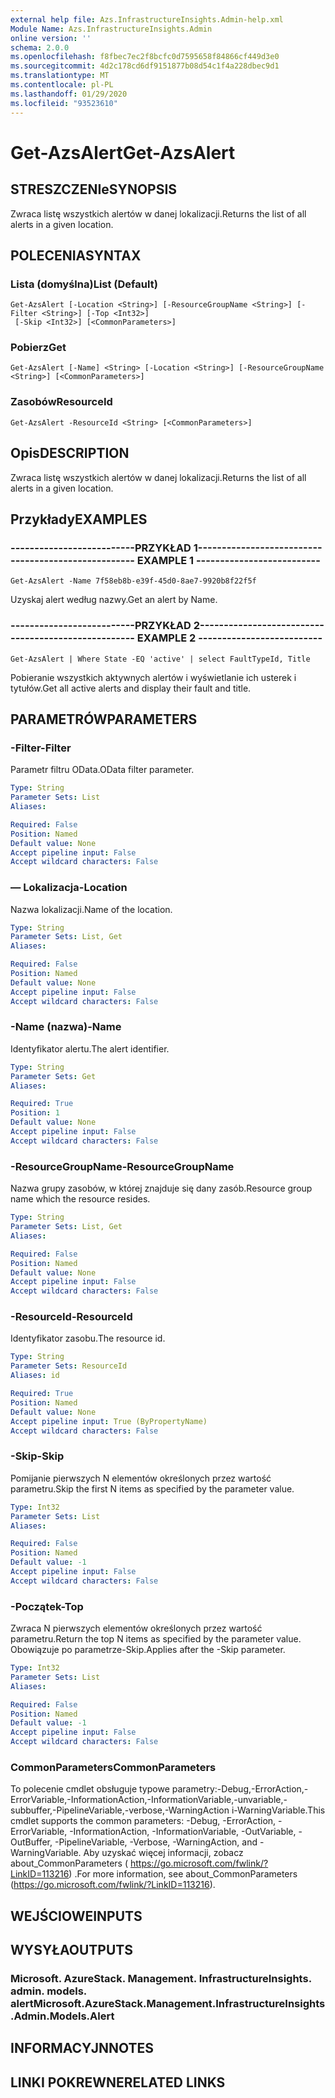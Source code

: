 ```yaml
---
external help file: Azs.InfrastructureInsights.Admin-help.xml
Module Name: Azs.InfrastructureInsights.Admin
online version: ''
schema: 2.0.0
ms.openlocfilehash: f8fbec7ec2f8bcfc0d7595658f84866cf449d3e0
ms.sourcegitcommit: 4d2c178cd6df9151877b08d54c1f4a228dbec9d1
ms.translationtype: MT
ms.contentlocale: pl-PL
ms.lasthandoff: 01/29/2020
ms.locfileid: "93523610"
---
```

# <span data-ttu-id="05274-101">Get-AzsAlert</span><span class="sxs-lookup"><span data-stu-id="05274-101">Get-AzsAlert</span></span>

## <span data-ttu-id="05274-102">STRESZCZENIe</span><span class="sxs-lookup"><span data-stu-id="05274-102">SYNOPSIS</span></span>
<span data-ttu-id="05274-103">Zwraca listę wszystkich alertów w danej lokalizacji.</span><span class="sxs-lookup"><span data-stu-id="05274-103">Returns the list of all alerts in a given location.</span></span>

## <span data-ttu-id="05274-104">POLECENIA</span><span class="sxs-lookup"><span data-stu-id="05274-104">SYNTAX</span></span>

### <span data-ttu-id="05274-105">Lista (domyślna)</span><span class="sxs-lookup"><span data-stu-id="05274-105">List (Default)</span></span>
```
Get-AzsAlert [-Location <String>] [-ResourceGroupName <String>] [-Filter <String>] [-Top <Int32>]
 [-Skip <Int32>] [<CommonParameters>]
```

### <span data-ttu-id="05274-106">Pobierz</span><span class="sxs-lookup"><span data-stu-id="05274-106">Get</span></span>
```
Get-AzsAlert [-Name] <String> [-Location <String>] [-ResourceGroupName <String>] [<CommonParameters>]
```

### <span data-ttu-id="05274-107">Zasobów</span><span class="sxs-lookup"><span data-stu-id="05274-107">ResourceId</span></span>
```
Get-AzsAlert -ResourceId <String> [<CommonParameters>]
```

## <span data-ttu-id="05274-108">Opis</span><span class="sxs-lookup"><span data-stu-id="05274-108">DESCRIPTION</span></span>
<span data-ttu-id="05274-109">Zwraca listę wszystkich alertów w danej lokalizacji.</span><span class="sxs-lookup"><span data-stu-id="05274-109">Returns the list of all alerts in a given location.</span></span>

## <span data-ttu-id="05274-110">Przykłady</span><span class="sxs-lookup"><span data-stu-id="05274-110">EXAMPLES</span></span>

### <span data-ttu-id="05274-111">--------------------------PRZYKŁAD 1--------------------------</span><span class="sxs-lookup"><span data-stu-id="05274-111">-------------------------- EXAMPLE 1 --------------------------</span></span>
```
Get-AzsAlert -Name 7f58eb8b-e39f-45d0-8ae7-9920b8f22f5f
```

<span data-ttu-id="05274-112">Uzyskaj alert według nazwy.</span><span class="sxs-lookup"><span data-stu-id="05274-112">Get an alert by Name.</span></span>

### <span data-ttu-id="05274-113">--------------------------PRZYKŁAD 2--------------------------</span><span class="sxs-lookup"><span data-stu-id="05274-113">-------------------------- EXAMPLE 2 --------------------------</span></span>
```
Get-AzsAlert | Where State -EQ 'active' | select FaultTypeId, Title
```

<span data-ttu-id="05274-114">Pobieranie wszystkich aktywnych alertów i wyświetlanie ich usterek i tytułów.</span><span class="sxs-lookup"><span data-stu-id="05274-114">Get all active alerts and display their fault and title.</span></span>

## <span data-ttu-id="05274-115">PARAMETRÓW</span><span class="sxs-lookup"><span data-stu-id="05274-115">PARAMETERS</span></span>

### <span data-ttu-id="05274-116">-Filter</span><span class="sxs-lookup"><span data-stu-id="05274-116">-Filter</span></span>
<span data-ttu-id="05274-117">Parametr filtru OData.</span><span class="sxs-lookup"><span data-stu-id="05274-117">OData filter parameter.</span></span>

```yaml
Type: String
Parameter Sets: List
Aliases: 

Required: False
Position: Named
Default value: None
Accept pipeline input: False
Accept wildcard characters: False
```

### <span data-ttu-id="05274-118">— Lokalizacja</span><span class="sxs-lookup"><span data-stu-id="05274-118">-Location</span></span>
<span data-ttu-id="05274-119">Nazwa lokalizacji.</span><span class="sxs-lookup"><span data-stu-id="05274-119">Name of the location.</span></span>

```yaml
Type: String
Parameter Sets: List, Get
Aliases: 

Required: False
Position: Named
Default value: None
Accept pipeline input: False
Accept wildcard characters: False
```

### <span data-ttu-id="05274-120">-Name (nazwa)</span><span class="sxs-lookup"><span data-stu-id="05274-120">-Name</span></span>
<span data-ttu-id="05274-121">Identyfikator alertu.</span><span class="sxs-lookup"><span data-stu-id="05274-121">The alert identifier.</span></span>

```yaml
Type: String
Parameter Sets: Get
Aliases: 

Required: True
Position: 1
Default value: None
Accept pipeline input: False
Accept wildcard characters: False
```

### <span data-ttu-id="05274-122">-ResourceGroupName</span><span class="sxs-lookup"><span data-stu-id="05274-122">-ResourceGroupName</span></span>
<span data-ttu-id="05274-123">Nazwa grupy zasobów, w której znajduje się dany zasób.</span><span class="sxs-lookup"><span data-stu-id="05274-123">Resource group name which the resource resides.</span></span>

```yaml
Type: String
Parameter Sets: List, Get
Aliases: 

Required: False
Position: Named
Default value: None
Accept pipeline input: False
Accept wildcard characters: False
```

### <span data-ttu-id="05274-124">-ResourceId</span><span class="sxs-lookup"><span data-stu-id="05274-124">-ResourceId</span></span>
<span data-ttu-id="05274-125">Identyfikator zasobu.</span><span class="sxs-lookup"><span data-stu-id="05274-125">The resource id.</span></span>

```yaml
Type: String
Parameter Sets: ResourceId
Aliases: id

Required: True
Position: Named
Default value: None
Accept pipeline input: True (ByPropertyName)
Accept wildcard characters: False
```

### <span data-ttu-id="05274-126">-Skip</span><span class="sxs-lookup"><span data-stu-id="05274-126">-Skip</span></span>
<span data-ttu-id="05274-127">Pomijanie pierwszych N elementów określonych przez wartość parametru.</span><span class="sxs-lookup"><span data-stu-id="05274-127">Skip the first N items as specified by the parameter value.</span></span>

```yaml
Type: Int32
Parameter Sets: List
Aliases: 

Required: False
Position: Named
Default value: -1
Accept pipeline input: False
Accept wildcard characters: False
```

### <span data-ttu-id="05274-128">-Początek</span><span class="sxs-lookup"><span data-stu-id="05274-128">-Top</span></span>
<span data-ttu-id="05274-129">Zwraca N pierwszych elementów określonych przez wartość parametru.</span><span class="sxs-lookup"><span data-stu-id="05274-129">Return the top N items as specified by the parameter value.</span></span>
<span data-ttu-id="05274-130">Obowiązuje po parametrze-Skip.</span><span class="sxs-lookup"><span data-stu-id="05274-130">Applies after the -Skip parameter.</span></span>

```yaml
Type: Int32
Parameter Sets: List
Aliases: 

Required: False
Position: Named
Default value: -1
Accept pipeline input: False
Accept wildcard characters: False
```

### <span data-ttu-id="05274-131">CommonParameters</span><span class="sxs-lookup"><span data-stu-id="05274-131">CommonParameters</span></span>
<span data-ttu-id="05274-132">To polecenie cmdlet obsługuje typowe parametry:-Debug,-ErrorAction,-ErrorVariable,-InformationAction,-InformationVariable,-unvariable,-subbuffer,-PipelineVariable,-verbose,-WarningAction i-WarningVariable.</span><span class="sxs-lookup"><span data-stu-id="05274-132">This cmdlet supports the common parameters: -Debug, -ErrorAction, -ErrorVariable, -InformationAction, -InformationVariable, -OutVariable, -OutBuffer, -PipelineVariable, -Verbose, -WarningAction, and -WarningVariable.</span></span> <span data-ttu-id="05274-133">Aby uzyskać więcej informacji, zobacz about_CommonParameters ( https://go.microsoft.com/fwlink/?LinkID=113216) .</span><span class="sxs-lookup"><span data-stu-id="05274-133">For more information, see about_CommonParameters (https://go.microsoft.com/fwlink/?LinkID=113216).</span></span>

## <span data-ttu-id="05274-134">WEJŚCIOWE</span><span class="sxs-lookup"><span data-stu-id="05274-134">INPUTS</span></span>

## <span data-ttu-id="05274-135">WYSYŁA</span><span class="sxs-lookup"><span data-stu-id="05274-135">OUTPUTS</span></span>

### <span data-ttu-id="05274-136">Microsoft. AzureStack. Management. InfrastructureInsights. admin. models. alert</span><span class="sxs-lookup"><span data-stu-id="05274-136">Microsoft.AzureStack.Management.InfrastructureInsights.Admin.Models.Alert</span></span>

## <span data-ttu-id="05274-137">INFORMACYJN</span><span class="sxs-lookup"><span data-stu-id="05274-137">NOTES</span></span>

## <span data-ttu-id="05274-138">LINKI POKREWNE</span><span class="sxs-lookup"><span data-stu-id="05274-138">RELATED LINKS</span></span>

